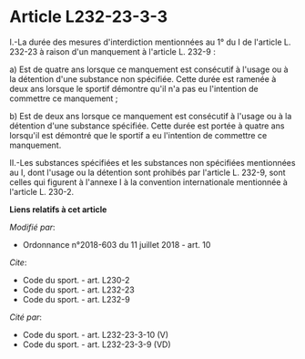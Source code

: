 # Article L232-23-3-3

I.-La durée des mesures d'interdiction mentionnées au 1° du I de l'article L. 232-23 à raison d'un manquement à l'article L.
232-9 :

a) Est de quatre ans lorsque ce manquement est consécutif à l'usage ou à la détention d'une substance non spécifiée. Cette
durée est ramenée à deux ans lorsque le sportif démontre qu'il n'a pas eu l'intention de commettre ce manquement ;

b) Est de deux ans lorsque ce manquement est consécutif à l'usage ou à la détention d'une substance spécifiée. Cette durée
est portée à quatre ans lorsqu'il est démontré que le sportif a eu l'intention de commettre ce manquement.

II.-Les substances spécifiées et les substances non spécifiées mentionnées au I, dont l'usage ou la détention sont prohibés
par l'article L. 232-9, sont celles qui figurent à l'annexe I à la convention internationale mentionnée à l'article L. 230-2.

**Liens relatifs à cet article**

_Modifié par_:

  - Ordonnance n°2018-603 du 11 juillet 2018 - art. 10

_Cite_:

  - Code du sport. - art. L230-2
  - Code du sport. - art. L232-23
  - Code du sport. - art. L232-9

_Cité par_:

  - Code du sport. - art. L232-23-3-10 (V)
  - Code du sport. - art. L232-23-3-9 (VD)
